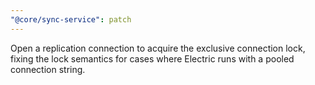```yaml
---
"@core/sync-service": patch
---
```


Open a replication connection to acquire the exclusive connection lock, fixing the lock semantics for cases where Electric runs with a pooled connection string.

